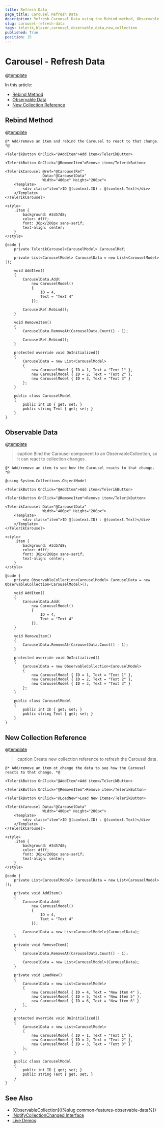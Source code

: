 ```yaml
---
title: Refresh Data
page_title: Carousel Refresh Data
description: Refresh Carousel Data using the Rebind method, Observable Data or creating a new Collection reference.
slug: carousel-refresh-data
tags: telerik,blazor,carousel,observable,data,new,collection
published: True
position: 15
---
```


# Carousel - Refresh Data

@[template](/_contentTemplates/common/observable-data.md#intro)

In this article:
- [Rebind Method](#rebind-method)
- [Observable Data](#observable-data)
- [New Collection Reference](#new-collection-reference)

## Rebind Method

@[template](/_contentTemplates/common/rebind-method.md#intro)

````CSHTML
@* Add/remove an item and rebind the Carousel to react to that change. *@

<TelerikButton OnClick="@AddItem">Add item</TelerikButton>

<TelerikButton OnClick="@RemoveItem">Remove item</TelerikButton>

<TelerikCarousel @ref="@CarouselRef"
                 Data="@CarouselData"
                 Width="400px" Height="200px">
    <Template>
        <div class="item">ID @(context.ID) : @(context.Text)</div>
    </Template>
</TelerikCarousel>

<style>
    .item {
        background: #3d57d8;
        color: #fff;
        font: 36px/200px sans-serif;
        text-align: center;
    }
</style>

@code {
    private TelerikCarousel<CarouselModel> CarouselRef;

    private List<CarouselModel> CarouselData = new List<CarouselModel>();

    void AddItem()
    {
        CarouselData.Add(
            new CarouselModel()
            {
                ID = 4,
                Text = "Text 4"
            });

        CarouselRef.Rebind();
    }

    void RemoveItem()
    {
        CarouselData.RemoveAt(CarouselData.Count() - 1);

        CarouselRef.Rebind();
    }

    protected override void OnInitialized()
    {
        CarouselData = new List<CarouselModel>
        {
            new CarouselModel { ID = 1, Text = "Text 1" },
            new CarouselModel { ID = 2, Text = "Text 2" },
            new CarouselModel { ID = 3, Text = "Text 3" }
        };
    }

    public class CarouselModel
    {
        public int ID { get; set; }
        public string Text { get; set; }
    }
}
````


## Observable Data

@[template](/_contentTemplates/common/observable-data.md#observable-data)

>caption Bind the Carousel component to an ObservableCollection, so it can react to collection changes.

````CSHTML
@* Add/remove an item to see how the Carousel reacts to that change. *@

@using System.Collections.ObjectModel

<TelerikButton OnClick="@AddItem">Add item</TelerikButton>

<TelerikButton OnClick="@RemoveItem">Remove item</TelerikButton>

<TelerikCarousel Data="@CarouselData"
                 Width="400px" Height="200px">
    <Template>
        <div class="item">ID @(context.ID) : @(context.Text)</div>
    </Template>
</TelerikCarousel>

<style>
    .item {
        background: #3d57d8;
        color: #fff;
        font: 36px/200px sans-serif;
        text-align: center;
    }
</style>

@code {
    private ObservableCollection<CarouselModel> CarouselData = new ObservableCollection<CarouselModel>();

    void AddItem()
    {
        CarouselData.Add(
            new CarouselModel()
            {
                ID = 4,
                Text = "Text 4"
            });
    }

    void RemoveItem()
    {
        CarouselData.RemoveAt(CarouselData.Count() - 1);
    }

    protected override void OnInitialized()
    {
        CarouselData = new ObservableCollection<CarouselModel>
        {
            new CarouselModel { ID = 1, Text = "Text 1" },
            new CarouselModel { ID = 2, Text = "Text 2" },
            new CarouselModel { ID = 3, Text = "Text 3" }
        };
    }

    public class CarouselModel
    {
        public int ID { get; set; }
        public string Text { get; set; }
    }
}
````
## New Collection Reference

@[template](/_contentTemplates/common/observable-data.md#refresh-data)

>caption Create new collection reference to refresh the Carousel data.

````CSHTML
@* Add/remove an item ot change the data to see how the Carousel reacts to that change. *@

<TelerikButton OnClick="@AddItem">Add item</TelerikButton>

<TelerikButton OnClick="@RemoveItem">Remove item</TelerikButton>

<TelerikButton OnClick="@LoadNew">Load New Items</TelerikButton>

<TelerikCarousel Data="@CarouselData"
                 Width="400px" Height="200px">
    <Template>
        <div class="item">ID @(context.ID) : @(context.Text)</div>
    </Template>
</TelerikCarousel>

<style>
    .item {
        background: #3d57d8;
        color: #fff;
        font: 36px/200px sans-serif;
        text-align: center;
    }
</style>

@code {
    private List<CarouselModel> CarouselData = new List<CarouselModel>();

    private void AddItem()
    {
        CarouselData.Add(
            new CarouselModel()
            {
                ID = 4,
                Text = "Text 4"
            });

        CarouselData = new List<CarouselModel>(CarouselData);
    }

    private void RemoveItem()
    {
        CarouselData.RemoveAt(CarouselData.Count() - 1);

        CarouselData = new List<CarouselModel>(CarouselData);
    }

    private void LoadNew()
    {
        CarouselData = new List<CarouselModel>
        {
            new CarouselModel { ID = 4, Text = "New Item 4" },
            new CarouselModel { ID = 5, Text = "New Item 5" },
            new CarouselModel { ID = 6, Text = "New Item 6" }
        };
    }

    protected override void OnInitialized()
    {
        CarouselData = new List<CarouselModel>
        {
            new CarouselModel { ID = 1, Text = "Text 1" },
            new CarouselModel { ID = 2, Text = "Text 2" },
            new CarouselModel { ID = 3, Text = "Text 3" }
        };
    }

    public class CarouselModel
    {
        public int ID { get; set; }
        public string Text { get; set; }
    }
}
````

## See Also

  * [ObservableCollection]({%slug common-features-observable-data%})
  * [INotifyCollectionChanged Interface](https://docs.microsoft.com/en-us/dotnet/api/system.collections.specialized.inotifycollectionchanged?view=netframework-4.8)
  * [Live Demos](https://demos.telerik.com/blazor-ui/)
